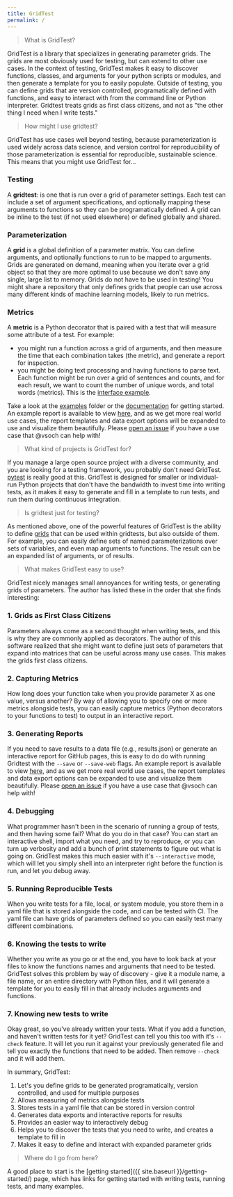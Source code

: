 ```yaml
---
title: GridTest
permalink: /
---
```


> What is GridTest?

GridTest is a library that specializes in generating parameter grids. The grids
are most obviously used for testing, but can extend to other use cases.
In the context of testing, GridTest makes it easy to discover functions,
classes, and arguments for your python scripts or modules, and then generate
a template for you to easily populate. Outside of testing, you can define
grids that are version controlled, programatically defined with functions,
and easy to interact with from the command line or Python interpreter.
Gridtest treats grids as first class citizens, and not as "the other thing
I need when I write tests."

> How might I use gridtest?

GridTest has use cases well beyond testing, because parameterization is used
widely across data science, and version control for reproducibility of those
parameterization is essential for reproducible, sustainable science.
This means that you might use GridTest for...

### Testing

A **gridtest**: is one that is run over a grid of parameter settings. Each test
can include a set of argument specifications, and optionally mapping these arguments
to functions so they can be programatically defined. 
A grid can be inline to the test (if not used elsewhere) or defined globally and shared.

### Parameterization

A **grid** is a global definition of a parameter matrix. You can define arguments,
and optionally functions to run to be mapped to arguments. Grids are generated
on demand, meaning when you iterate over a grid object so that they are more
optimal to use because we don't save any single, large list to memory.
Grids do not have to be used in testing! You might share a repository that only defines grids that people
can use across many different kinds of machine learning models, likely to run metrics.

### Metrics

A **metric** is a Python decorator that is paired with a test that will measure some
attribute of a test. For example:
   - you might run a function across a grid of arguments, and then measure the time that each combination takes (the metric), and generate a report for inspection.
   - you might be doing text processing and having functions to parse text. Each function might be run over a grid of sentences and counts, and for each result, we want to count the number of unique words, and total words (metrics). This is the [interface example](examples/interface).

Take a look at the [examples](examples) folder or the [documentation](https://vsoch.github.io/gridtest) for getting started. An example report is available to view [here](https://vsoch.github.io/gridtest/templates/report/),
and as we get more real world use cases, the report templates and data export options will be expanded
to use and visualize them beautifully. Please [open an issue](https://github.com/vsoch/gridtest/issues) 
if you have a use case that @vsoch can help with!


> What kind of projects is GridTest for?

If you manage a large open source project with a diverse community, and you
are looking for a testing framework, you probably don't need GridTest. 
<a href="https://docs.pytest.org/en/latest/" target="_blank">pytest</a> is
really good at this. GridTest is designed for smaller or individual-run
Python projects that don't have the bandwidth to invest time into writing tests, as it
makes it easy to generate and fill in a template to run tests,
and run them during continuous integration.

> Is gridtest just for testing?

As mentioned above, one of the powerful features of GridTest is the 
ability to define [grids](https://vsoch.github.io/gridtest/getting-started/grids/index.html) 
that can be used within gridtests, but also outside of them. For example, you can easily define sets of named
parameterizations over sets of variables, and even map arguments to functions. 
The result can be an expanded list of arguments, or of results.

> What makes GridTest easy to use?

GridTest nicely manages small annoyances for writing tests, or generating grids of parameters.
The author has listed these in the order that she finds interesting:

### 1. Grids as First Class Citizens

Parameters always come as a second thought when writing tests, and this is
why they are commonly applied as decorators. The author of this software
realized that she might want to define just sets of parameters that expand
into matrices that can be useful across many use cases. This makes
the grids first class citizens.

### 2. Capturing Metrics

How long does your function take when you provide parameter X as one value, versus
another? By way of allowing you to specify one or more metrics alongside tests,
you can easily capture metrics (Python decorators to your functions to test)
to output in an interactive report.

### 3. Generating Reports

If you need to save results to a data file (e.g., results.json) or generate
an interactive report for GitHub pages, this is easy to do do with running
Gridtest with the `--save` or `--save-web` flags. An example report is 
available to view [here](https://vsoch.github.io/gridtest/templates/report/),
and as we get more real world use cases, the report templates and data export 
options can be expanded to use and visualize them beautifully. Please [open an issue](https://github.com/vsoch/gridtest/issues) if you have a use case that @vsoch can help with!

### 4. Debugging

What programmer hasn't been in the scenario of running a group of tests,
and then having some fail? What do you do in that case? You can start an interactive
shell, import what you need, and try to reproduce, or you can turn up verbosity
and add a bunch of print statements to figure out what is going on. GridTest makes
this much easier with it's `--interactive` mode, which will let you simply
shell into an interpreter right before the function is run, and let you debug 
away.

### 5. Running Reproducible Tests

When you write tests for a file, local, or system module, you store them in
a yaml file that is stored alongside the code, and can be tested with CI.
The yaml file can have grids of parameters defined so you can easily test many
different combinations.

### 6. Knowing the tests to write

Whether you write as you go or at the end, you have to look back at your files
to know the functions names and arguments that need to be tested. GridTest solves
this problem by way of discovery - give it a module name, a file name, or
an entire directory with Python files, and it will generate a template for you
to easily fill in that already includes arguments and functions. 

### 7. Knowing new tests to write

Okay great, so you've already written your tests. What if you add a function,
and haven't written tests for it yet? GridTest can tell you this too with it's
`--check` feature. It will let you run it against your previously generated file
and tell you exactly the functions that need to be added. Then remove `--check`
and it will add them.


In summary, GridTest:

 1. Let's you define grids to be generated programatically, version controlled, and used for multiple purposes
 2. Allows measuring of metrics alongside tests
 3. Stores tests in a yaml file that can be stored in version control
 4. Generates data exports and interactive reports for results
 5. Provides an easier way to interactively debug
 6. Helps you to discover the tests that you need to write, and creates a template to fill in
 7. Makes it easy to define and interact with expanded parameter grids


> Where do I go from here?

A good place to start is the [getting started]({{ site.baseurl }}/getting-started/) page,
which has links for getting started with writing tests, running tests, and many examples.

